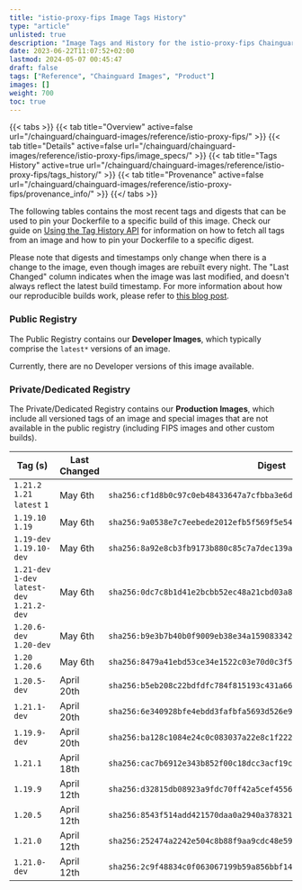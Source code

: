 ```yaml
---
title: "istio-proxy-fips Image Tags History"
type: "article"
unlisted: true
description: "Image Tags and History for the istio-proxy-fips Chainguard Image"
date: 2023-06-22T11:07:52+02:00
lastmod: 2024-05-07 00:45:47
draft: false
tags: ["Reference", "Chainguard Images", "Product"]
images: []
weight: 700
toc: true
---
```


{{< tabs >}}
{{< tab title="Overview" active=false url="/chainguard/chainguard-images/reference/istio-proxy-fips/" >}}
{{< tab title="Details" active=false url="/chainguard/chainguard-images/reference/istio-proxy-fips/image_specs/" >}}
{{< tab title="Tags History" active=true url="/chainguard/chainguard-images/reference/istio-proxy-fips/tags_history/" >}}
{{< tab title="Provenance" active=false url="/chainguard/chainguard-images/reference/istio-proxy-fips/provenance_info/" >}}
{{</ tabs >}}

The following tables contains the most recent tags and digests that can be used to pin your Dockerfile to a specific build of this image. Check our guide on [Using the Tag History API](/chainguard/chainguard-images/using-the-tag-history-api/) for information on how to fetch all tags from an image and how to pin your Dockerfile to a specific digest.

Please note that digests and timestamps only change when there is a change to the image, even though images are rebuilt every night. The "Last Changed" column indicates when the image was last modified, and doesn't always reflect the latest build timestamp. For more information about how our reproducible builds work, please refer to [this blog post](https://www.chainguard.dev/unchained/reproducing-chainguards-reproducible-image-builds).

### Public Registry
The Public Registry contains our **Developer Images**, which typically comprise the `latest*` versions of an image.

Currently, there are no Developer versions of this image available.

### Private/Dedicated Registry
The Private/Dedicated Registry contains our **Production Images**, which include all versioned tags of an image and special images that are not available in the public registry (including FIPS images and other custom builds).

| Tag (s)                                       | Last Changed | Digest                                                                    |
|-----------------------------------------------|--------------|---------------------------------------------------------------------------|
|  `1.21.2` `1.21` `latest` `1`                 | May 6th      | `sha256:cf1d8b0c97c0eb48433647a7cfbba3e6db544b9bc5790c4daab23e818e7ee567` |
|  `1.19.10` `1.19`                             | May 6th      | `sha256:9a0538e7c7eebede2012efb5f569f5e542f694305733ca671d7c008679952cf4` |
|  `1.19-dev` `1.19.10-dev`                     | May 6th      | `sha256:8a92e8cb3fb9173b880c85c7a7dec139a995cd7a7a271f8d05715aa2ac425212` |
|  `1.21-dev` `1-dev` `latest-dev` `1.21.2-dev` | May 6th      | `sha256:0dc7c8b1d41e2bcbb52ec48a21cbd03a873bc9d1c746c36592bd80ff6f9fb427` |
|  `1.20.6-dev` `1.20-dev`                      | May 6th      | `sha256:b9e3b7b40b0f9009eb38e34a15908334240388db92a1cb4a1ca077c4734d96a1` |
|  `1.20` `1.20.6`                              | May 6th      | `sha256:8479a41ebd53ce34e1522c03e70d0c3f5fab034b700822fa32aeb17cf286d95c` |
|  `1.20.5-dev`                                 | April 20th   | `sha256:b5eb208c22bdfdfc784f815193c431a66432c4c4b52a0ab69f0c4cccd32c95ef` |
|  `1.21.1-dev`                                 | April 20th   | `sha256:6e340928bfe4ebdd3fafbfa5693d526e9ee7da1a37072a5971619788698ec835` |
|  `1.19.9-dev`                                 | April 20th   | `sha256:ba128c1084e24c0c083037a22e8c1f222775d32272290ebff2c9907551934661` |
|  `1.21.1`                                     | April 18th   | `sha256:cac7b6912e343b852f00c18dcc3acf19cd29181f719d1cbe42fd0c5d3b18c375` |
|  `1.19.9`                                     | April 12th   | `sha256:d32815db08923a9fdc70ff42a5cef45565c7e74620d575b2aadd6cfeb3efbb11` |
|  `1.20.5`                                     | April 12th   | `sha256:8543f514add421570daa0a2940a378321d75e7429657d77d707b8b1fad3733d4` |
|  `1.21.0`                                     | April 12th   | `sha256:252474a2242e504c8b88f9aa9cdc48e595368c5c8d27f1b1dbf875c850b647fc` |
|  `1.21.0-dev`                                 | April 12th   | `sha256:2c9f48834c0f063067199b59a856bbf1423150a3fffe0735a0801f4223f4d5ef` |

